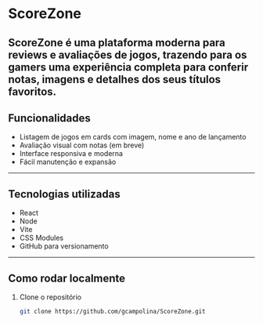 # ScoreZone

ScoreZone é uma plataforma moderna para reviews e avaliações de jogos, trazendo para os gamers uma experiência completa para conferir notas, imagens e detalhes dos seus títulos favoritos.
---

## Funcionalidades

- Listagem de jogos em cards com imagem, nome e ano de lançamento  
- Avaliação visual com notas (em breve)  
- Interface responsiva e moderna  
- Fácil manutenção e expansão  

---

## Tecnologias utilizadas

- React 
- Node 
- Vite  
- CSS Modules
- GitHub para versionamento  

---

## Como rodar localmente

1. Clone o repositório  
   ```bash
   git clone https://github.com/gcampolina/ScoreZone.git
